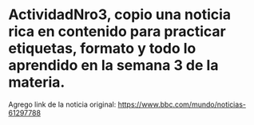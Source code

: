 # ActividadNro3, copio una noticia rica en contenido para practicar etiquetas, formato y todo lo aprendido en la semana 3 de la materia.


Agrego link de la noticia original: https://www.bbc.com/mundo/noticias-61297788

